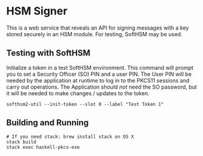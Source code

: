 # HSM Signer

This is a web service that reveals an API for signing messages with
a key stored securely in an HSM module.  For testing, SoftHSM may be used.

## Testing with SoftHSM

Initialize a token in a test SoftHSM environment.  This command
will prompt you to set a Security Officer (SO) PIN and a user PIN.
The User PIN will be needed by the application at runtime to log in
to the PKCS11 sessions and carry out operations.  The Application
should *not* need the SO password, but it will be needed to make
changes / updates to the token.

```
softhsm2-util --init-token --slot 0 --label "Test Token 1"
```

## Building and Running

```
# If you need stack: brew install stack on OS X
stack build
stack exec haskell-pkcs-exe
```